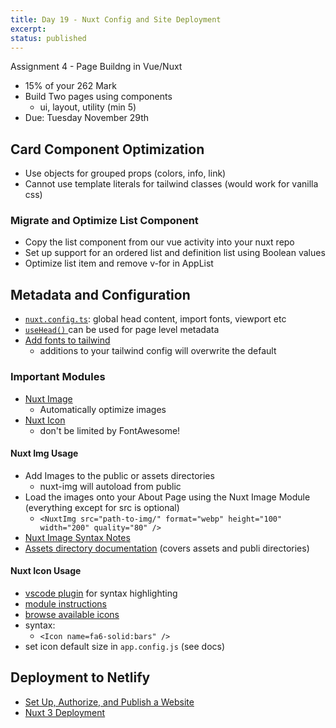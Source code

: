 ```yaml
---
title: Day 19 - Nuxt Config and Site Deployment
excerpt:
status: published
---
```


Assignment 4 - Page Buildng in Vue/Nuxt

- 15% of your 262 Mark
- Build Two pages using components
  - ui, layout, utility (min 5)
- Due: Tuesday November 29th

## Card Component Optimization

- Use objects for grouped props (colors, info, link)
- Cannot use template literals for tailwind classes (would work for vanilla css)

### Migrate and Optimize List Component

- Copy the list component from our vue activity into your nuxt repo
- Set up support for an ordered list and definition list using Boolean values
- Optimize list item and remove v-for in AppList

## Metadata and Configuration

- [`nuxt.config.ts`](https://nuxt.com/docs/api/configuration/nuxt-config/#head): global head content, import fonts, viewport etc
- [`useHead()` ](https://nuxt.com/docs/getting-started/seo-meta) can be used for page level metadata
- [Add fonts to tailwind](https://tailwindcss.com/docs/configuration)
  - additions to your tailwind config will overwrite the default

### Important Modules

- [Nuxt Image](https://nuxt.com/modules/image)
  - Automatically optimize images
- [Nuxt Icon](https://nuxt.com/modules/icon)
  - don't be limited by FontAwesome!

#### Nuxt Img Usage

- Add Images to the public or assets directories
  - nuxt-img will autoload from public
- Load the images onto your About Page using the Nuxt Image Module (everything except for src is optional)
  - `<NuxtImg src="path-to-img/" format="webp" height="100" width="200" quality="80" />`
- [Nuxt Image Syntax Notes](https://v1.image.nuxtjs.org/components/nuxt-img)
- [Assets directory documentation](https://nuxt.com/docs/getting-started/assets#assets) (covers assets and publi directories)

#### Nuxt Icon Usage

- [vscode plugin](https://marketplace.visualstudio.com/items?itemName=antfu.iconify) for syntax highlighting
- [module instructions](https://nuxt.com/modules/icon)
- [browse available icons](https://icones.js.org/)
- syntax:
  - `<Icon name=fa6-solid:bars" />`
- set icon default size in `app.config.js` (see docs)

## Deployment to Netlify

- [Set Up, Authorize, and Publish a Website](https://www.netlify.com/blog/2016/09/29/a-step-by-step-guide-deploying-on-netlify/)
- [Nuxt 3 Deployment](https://nuxt.com/docs/getting-started/deployment#supported-hosting-providers)
